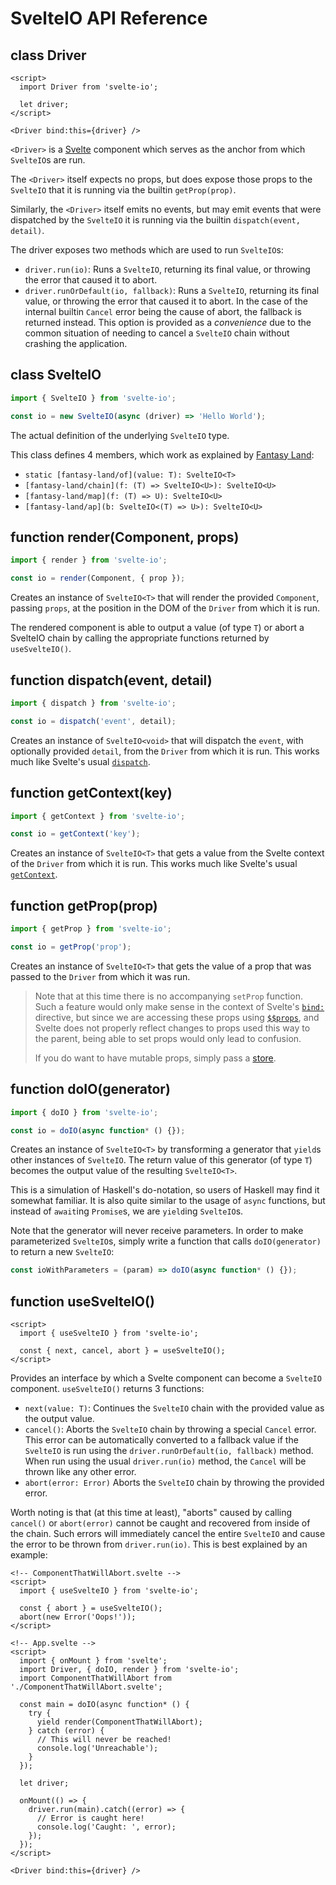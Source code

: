 # SvelteIO API Reference

[Svelte]: https://svelte.dev/

## class Driver

```svelte
<script>
  import Driver from 'svelte-io';

  let driver;
</script>

<Driver bind:this={driver} />
```

`<Driver>` is a [Svelte][] component which serves as the anchor from which `SvelteIO`s are run.

The `<Driver>` itself expects no props, but does expose those props to the `SvelteIO` that it is
running via the builtin `getProp(prop)`.

Similarly, the `<Driver>` itself emits no events, but may emit events that were dispatched by the
`SvelteIO` it is running via the builtin `dispatch(event, detail)`.

The driver exposes two methods which are used to run `SvelteIO`s:
*   `driver.run(io)`: Runs a `SvelteIO`, returning its final value, or throwing the error that caused
     it to abort.
*   `driver.runOrDefault(io, fallback)`: Runs a `SvelteIO`, returning its final value, or throwing
    the error that caused it to abort. In the case of the internal builtin `Cancel` error being
    the cause of abort, the fallback is returned instead. This option is provided as a *convenience*
    due to the common situation of needing to cancel a `SvelteIO` chain without crashing the
    application.

## class SvelteIO

```javascript
import { SvelteIO } from 'svelte-io';

const io = new SvelteIO(async (driver) => 'Hello World');
```

The actual definition of the underlying `SvelteIO` type.

This class defines 4 members, which work as explained by [Fantasy Land][]:
*   `static [fantasy-land/of](value: T): SvelteIO<T>`
*   `[fantasy-land/chain](f: (T) => SvelteIO<U>): SvelteIO<U>`
*   `[fantasy-land/map](f: (T) => U): SvelteIO<U>`
*   `[fantasy-land/ap](b: SvelteIO<(T) => U>): SvelteIO<U>`

[Fantasy Land]: https://github.com/fantasyland/fantasy-land

## function render(Component, props)

```javascript
import { render } from 'svelte-io';

const io = render(Component, { prop });
```

Creates an instance of `SvelteIO<T>` that will render the provided `Component`, passing `props`, at the
position in the DOM of the `Driver` from which it is run.

The rendered component is able to output a value (of type `T`) or abort a SvelteIO chain by calling the
appropriate functions returned by `useSvelteIO()`.

## function dispatch(event, detail)

```javascript
import { dispatch } from 'svelte-io';

const io = dispatch('event', detail);
```

Creates an instance of `SvelteIO<void>` that will dispatch the `event`, with optionally provided `detail`,
from the `Driver` from which it is run. This works much like Svelte's usual [`dispatch`](https://svelte.dev/docs#createEventDispatcher).

## function getContext(key)

```javascript
import { getContext } from 'svelte-io';

const io = getContext('key');
```

Creates an instance of `SvelteIO<T>` that gets a value from the Svelte context of the `Driver` from
which it is run. This works much like Svelte's usual [`getContext`](https://svelte.dev/docs#getContext).

## function getProp(prop)

```javascript
import { getProp } from 'svelte-io';

const io = getProp('prop');
```

Creates an instance of `SvelteIO<T>` that gets the value of a prop that was passed to the `Driver` from which
it was run.

>   Note that at this time there is no accompanying `setProp` function. Such a feature would only make sense
>   in the context of Svelte's [`bind:`](https://svelte.dev/docs#bind_element_property) directive, but since
>   we are accessing these props using [`$$props`](https://svelte.dev/docs#Attributes_and_props), and Svelte
>   does not properly reflect changes to props used this way to the parent, being able to set props would
>   only lead to confusion.
>
>   If you do want to have mutable props, simply pass a [store](https://svelte.dev/docs#svelte_store).

## function doIO(generator)

```javascript
import { doIO } from 'svelte-io';

const io = doIO(async function* () {});
```

Creates an instance of `SvelteIO<T>` by transforming a generator that `yield`s other instances of `SvelteIO`.
The return value of this generator (of type `T`) becomes the output value of the resulting `SvelteIO<T>`.

This is a simulation of Haskell's do-notation, so users of Haskell may find it somewhat familiar.
It is also quite similar to the usage of `async` functions, but instead of `await`ing `Promise`s,
we are `yield`ing `SvelteIO`s.

Note that the generator will never receive parameters. In order to make parameterized `SvelteIO`s,
simply write a function that calls `doIO(generator)` to return a new `SvelteIO`:

```javascript
const ioWithParameters = (param) => doIO(async function* () {});
```

## function useSvelteIO()

```svelte
<script>
  import { useSvelteIO } from 'svelte-io';

  const { next, cancel, abort } = useSvelteIO();
</script>
```

Provides an interface by which a Svelte component can become a `SvelteIO` component. `useSvelteIO()`
returns 3 functions:
*   `next(value: T)`: Continues the `SvelteIO` chain with the provided value as the output value.
*   `cancel()`: Aborts the `SvelteIO` chain by throwing a special `Cancel` error. This error can
    be automatically converted to a fallback value if the `SvelteIO` is run using the
    `driver.runOrDefault(io, fallback)` method. When run using the usual `driver.run(io)` method,
    the `Cancel` will be thrown like any other error.
*   `abort(error: Error)` Aborts the `SvelteIO` chain by throwing the provided error.

Worth noting is that (at this time at least), "aborts" caused by calling `cancel()` or `abort(error)`
cannot be caught and recovered from inside of the chain. Such errors will immediately cancel the
entire `SvelteIO` and cause the error to be thrown from `driver.run(io)`. This is best explained by
an example:

```svelte
<!-- ComponentThatWillAbort.svelte -->
<script>
  import { useSvelteIO } from 'svelte-io';

  const { abort } = useSvelteIO();
  abort(new Error('Oops!'));
</script>

<!-- App.svelte -->
<script>
  import { onMount } from 'svelte';
  import Driver, { doIO, render } from 'svelte-io';
  import ComponentThatWillAbort from './ComponentThatWillAbort.svelte';

  const main = doIO(async function* () {
    try {
      yield render(ComponentThatWillAbort);
    } catch (error) {
      // This will never be reached!
      console.log('Unreachable');
    }
  });

  let driver;

  onMount(() => {
    driver.run(main).catch((error) => {
      // Error is caught here!
      console.log('Caught: ', error);
    });
  });
</script>

<Driver bind:this={driver} />
```
